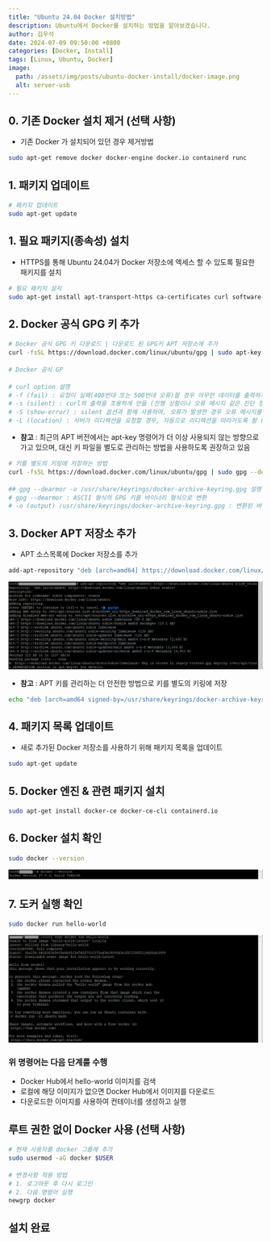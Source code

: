 ```yaml
---
title: "Ubuntu 24.04 Docker 설치방법"
description: Ubuntu에서 Docker를 설치하는 방법을 알아보겠습니다.
author: 김우석
date: 2024-07-09 09:50:00 +0800
categories: [Docker, Install]
tags: [Linux, Ubuntu, Docker]
image:
  path: /assets/img/posts/ubuntu-docker-install/docker-image.png
  alt: server-usb
---
```


## 0. 기존 Docker 설치 제거 (선택 사항)
- 기존 Docker 가 설치되어 있던 경우 제거방법

```bash
sudo apt-get remove docker docker-engine docker.io containerd runc
```
## 1. 패키지 업데이트
```bash
# 패키지 업데이트
sudo apt-get update
```

## 1. 필요 패키지(종속성) 설치
- HTTPS를 통해 Ubuntu 24.04가 Docker 저장소에 엑세스 할 수 있도록 필요한 패키지를 설치

```bash
# 필요 패키지 설치
sudo apt-get install apt-transport-https ca-certificates curl software-properties-common
```

## 2. Docker 공식 GPG 키 추가
```bash
# Docker 공식 GPG 키 다운로드 | 다운로드 된 GPG키 APT 저장소에 추가
curl -fsSL https://download.docker.com/linux/ubuntu/gpg | sudo apt-key add -

# Docker 공식 GP

# curl option 설명
# -f (fail) : 요청이 실패(400번대 또는 500번대 오류)할 경우 아무런 데이터를 출력하지 않음
# -s (silent) : curl의 출력을 조용하게 만듦 (진행 상황이나 오류 메시지 같은 진단 정보를 표시하지 않음)
# -S (show-error) : silent 옵션과 함께 사용하여, 오류가 발생한 경우 오류 메시지를 표시 (-s 옵션만 사용하면 모든 메시지가 숨겨지지만, -S를 추가하면 오류 메시지는 출력)
# -L (location) : 서버가 리디렉션을 요청할 경우, 자동으로 리디렉션을 따라가도록 함 (ex> 서버가 3xx 상태 코드와 함께 Location 헤더를 반환하면, curl은 그 URL로 자동으로 요청을 보냄)
```

- **참고** : 최근의 APT 버전에서는 apt-key 명령어가 더 이상 사용되지 않는 방향으로 가고 있으며, 대신 키 파일을 별도로 관리하는 방법을 사용하도록 권장하고 있음

```bash
# 키를 별도의 키링에 저장하는 방법
curl -fsSL https://download.docker.com/linux/ubuntu/gpg | sudo gpg --dearmor -o /usr/share/keyrings/docker-archive-keyring.gpg

## gpg --dearmor -o /usr/share/keyrings/docker-archive-keyring.gpg 설명
# gpg --dearmor : ASCII 형식의 GPG 키를 바이너리 형식으로 변환
# -o (output) /usr/share/keyrings/docker-archive-keyring.gpg : 변환된 바이너리 키를 /usr/share/keyrings/docker-archive-keyring.gpg 파일에 저장
```

## 3. Docker APT 저장소 추가
- APT 소스목록에 Docker 저장소를 추가

```bash
add-apt-repository "deb [arch=amd64] https://download.docker.com/linux/ubuntu $(lsb_release -cs) stable"
```

![aptrepo](../assets/img/posts/ubuntu-docker-install/addaptrepository.png)

- **참고** : APT 키를 관리하는 더 안전한 방법으로 키를 별도의 키링에 저장

```bash
echo "deb [arch=amd64 signed-by=/usr/share/keyrings/docker-archive-keyring.gpg] https://download.docker.com/linux/ubuntu $(lsb_release -cs) stable" | sudo tee /etc/apt/sources.list.d/docker.list > /dev/null
```

## 4. 패키지 목록 업데이트
- 새로 추가된 Docker 저장소를 사용하기 위해 패키지 목록을 업데이트

```bash
sudo apt-get update
```

## 5. Docker 엔진 & 관련 패키지 설치
```bash
sudo apt-get install docker-ce docker-ce-cli containerd.io
```

## 6. Docker 설치 확인
```bash
sudo docker --version
```

![dockerv](../assets/img/posts/ubuntu-docker-install/docker-version.png)

## 7. 도커 실행 확인
```bash
sudo docker run hello-world
```

![dockerv](../assets/img/posts/ubuntu-docker-install/docker-helloworld.png)

### 위 명령어는 다음 단계를 수행
- Docker Hub에서 hello-world 이미지를 검색
- 로컬에 해당 이미지가 없으면 Docker Hub에서 이미지를 다운로드
- 다운로드한 이미지를 사용하여 컨테이너를 생성하고 실행

## 루트 권한 없이 Docker 사용 (선택 사항)
```bash
# 현재 사용자를 docker 그룹에 추가
sudo usermod -aG docker $USER

# 변경사항 적용 방법
# 1. 로그아웃 후 다시 로그인
# 2. 다음 명령어 실행
newgrp docker
```

## 설치 완료